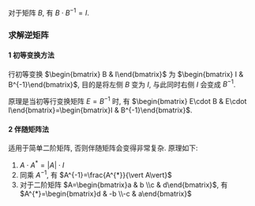 对于矩阵 $B$, 有 $B\cdot B^{-1}=I$.

### 求解逆矩阵

#### 1 初等变换方法

行初等变换 $\begin{bmatrix} B & I\end{bmatrix}$ 为 $\begin{bmatrix} I & B^{-1}\end{bmatrix}$, 目的是将左侧 $B$ 变为 $I$, 与此同时右侧 $I$ 会变成 $B^{-1}$.

原理是当初等行变换矩阵 $E=B^{-1}$ 时, 有 $\begin{bmatrix} E\cdot B & E\cdot I\end{bmatrix}=\begin{bmatrix}I & B^{-1}\end{bmatrix}$.

#### 2 伴随矩阵法

适用于简单二阶矩阵, 否则伴随矩阵会变得非常复杂. 原理如下:

1. $A\cdot A^{*}=\vert A\vert \cdot I$
2. 同乘 $A^{-1}$, 有 $A^{-1}=\frac{A^{*}}{\vert A\vert}$
3. 对于二阶矩阵 $A=\begin{bmatrix}a & b \\c & d\end{bmatrix}$, 有 $A^{*}=\begin{bmatrix}d & -b \\-c & a\end{bmatrix}$